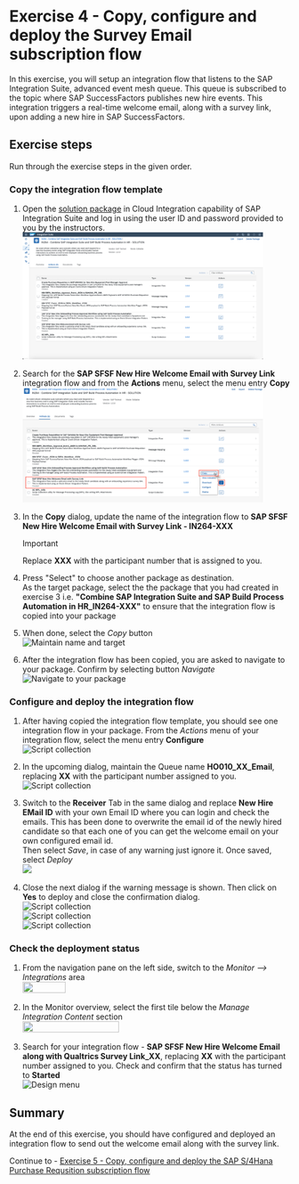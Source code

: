 # Exercise 4 - Copy, configure and deploy the Survey Email subscription flow

In this exercise, you will setup an integration flow that listens to the SAP Integration Suite, advanced event mesh queue. This queue is subscribed to the topic where SAP SuccessFactors publishes new hire events. This integration triggers a real-time welcome email, along with a survey link, upon adding a new hire in SAP SuccessFactors.

## Exercise steps

Run through the exercise steps in the given order.

### Copy the integration flow template
1. Open the [solution package](https://in264-72e8h9xc.integrationsuite.cfapps.eu10-002.hana.ondemand.com/shell/design/contentpackage/IN264CombineSAPIntegrationSuiteandSAPBuildProcessAutomationinHR?section=ARTIFACTS) in Cloud Integration capability of SAP Integration Suite and log in using the user ID and password provided to you by the instructors.
<br><img src="/exercises/ex4/images/CI_Solution_Package.png" width=90% height=90%> 	

2. Search for the **SAP SFSF New Hire Welcome Email with Survey Link** integration flow and from the **Actions** menu, select the menu entry **Copy**
<br><img src="/exercises/ex4/images/CI_SM_Copy.png" width=90% height=90%> 	

3. In the **Copy** dialog, update the name of the integration flow to **SAP SFSF New Hire Welcome Email with Survey Link - IN264-XXX**
   > [!IMPORTANT]  
   > Replace **XXX** with the participant number that is assigned to you.
   
4. Press "Select" to choose another package as destination.
<br/>As the target package, select the the package that you had created in exercise 3 i.e. **"Combine SAP Integration Suite and SAP Build Process Automation in HR_IN264-XXX"** to ensure that the integration flow is copied into your package
   
9. When done, select the *Copy* button
<br>![Maintain name and target](/exercises/ex1/images/01-0008.png)

10. After the integration flow has been copied, you are asked to navigate to your package. Confirm by selecting button *Navigate*
<br>![Navigate to your package](/exercises/ex1/images/01-0009.png)

### Configure and deploy the integration flow
1. After having copied the integration flow template, you should see one integration flow in your package. From the *Actions* menu of your integration flow, select the menu entry <b>Configure</b>
<br>![Script collection](/exercises/ex1/images/01-0010.png)

2. In the upcoming dialog, maintain the Queue name **HO010_XX_Email**, replacing **XX** with the participant number assigned to you.
<br>![Script collection](/exercises/ex1/images/01-0011.png)
    
3. Switch to the <b>Receiver</b> Tab in the same dialog and replace **New Hire EMail ID** with your own Email ID where you can login and check the emails. This has been done to overwrite the email id of the newly hired candidate so that each one of you can get the welcome email on your own configured email id. 
<br>Then select *Save*, in case of any warning just ignore it. Once saved, select *Deploy*
<br><img src="/exercises/ex1/images/01-0012.png" width=80%>
    
4. Close the next dialog if the warning message is shown. Then click on **Yes** to deploy and close the confirmation dialog.
<br>![Script collection](/exercises/ex1/images/01-0013-warning.png)
<br>![Script collection](/exercises/ex1/images/01-0014_2.png)
<br>![Script collection](/exercises/ex1/images/01-0014.png)

### Check the deployment status
1. From the navigation pane on the left side, switch to the *Monitor --> Integrations* area
<br><img src="/exercises/ex1/images/01-0015.png" width=40% height=40%>

2. In the Monitor overview, select the first tile below the *Manage Integration Content* section
<br><img src="/exercises/ex1/images/01-0016.png" width=60% height=60%>

3. Search for your integration flow - <b>SAP SFSF New Hire Welcome Email along with Qualtrics Survey Link_XX</b>, replacing <b>XX</b> with the participant number assigned to you. Check and confirm that the status has turned to **Started**
<br>![Design menu](/exercises/ex1/images/01-0017.png)

## Summary

At the end of this exercise, you should have configured and deployed an integration flow to send out the welcome email along with the survey link.

Continue to - [Exercise 5 - Copy, configure and deploy the SAP S/4Hana Purchase Requsition subscription flow](/exercises/ex5/README.md)
